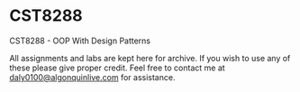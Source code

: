 # CST8288
CST8288 - OOP With Design Patterns

All assignments and labs are kept here for archive. If you wish to use any of these please give proper credit. Feel free to contact me at daly0100@algonquinlive.com for assistance.
